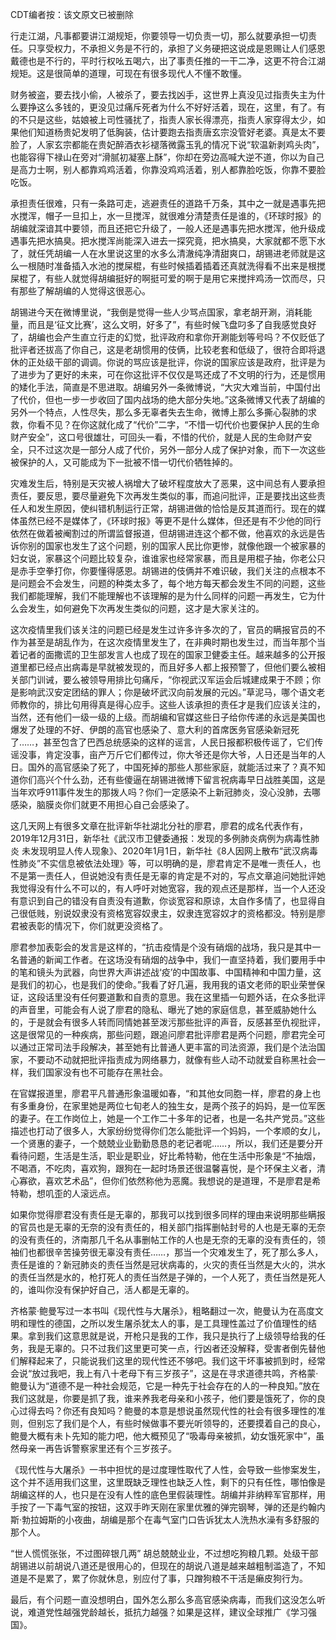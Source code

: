 CDT编者按：该文原文已被删除

行走江湖，凡事都要讲江湖规矩，你要领导一切负责一切，那么就要承担一切责任。只享受权力，不承担义务是不行的，承担了义务硬把这说成是恩赐让人们感恩戴德也是不行的，平时行权吆五喝六，出了事责任推的一干二净，这更不符合江湖规矩。这是很简单的道理，可现在有很多现代人不懂不敢懂。

财务被盗，要去找小偷，人被杀了，要去找凶手，这世界上真没见过指责失主为什么要挣这么多钱的，更没见过痛斥死者为什么不好好活着，现在，这里，有了。有的不只是这些，姑娘被上司性骚扰了，指责人家长得漂亮，指责人家穿得太少，如果他们知道杨贵妃发明了低胸装，估计要跑去指责唐玄宗没管好老婆。真是太不要脸了，人家玄宗都能在贵妃醉酒衣衫褪落微露玉乳的情况下说“软温新剥鸡头肉”，也能容得下禄山在旁对“滑腻初凝塞上酥”，你却在旁边高喊大逆不道，你以为自己是高力士啊，别人都靠鸡鸡活着，你靠没鸡鸡活着，别人都靠脸吃饭，你靠不要脸吃饭。

承担责任很难，只有一条路可走，逃避责任的道路千万条，其中之一就是遇事先把水搅浑，帽子一旦扣上，水一旦搅浑，就很难分清楚责任是谁的，《环球时报》的胡编就深谙其中要领，而且还把它升级了，一般人还是遇事先把水搅浑，他升级成遇事先把水搞臭。把水搅浑尚能深入进去一探究竟，把水搞臭，大家就都不愿下水了，就任凭胡编一人在水里说这里的水多么清澈纯净清甜爽口，胡锡进老师就是这么一根随时准备插入水池的搅屎棍，有些时候插着插着还真就洗得看不出来是根搅屎棍了，有些人就觉得胡编挺好的啊挺可爱的啊于是用它来搅拌鸡汤一饮而尽，只有那些了解胡编的人觉得这很恶心。

胡锡进今天在微博里说，“我倒是觉得一些人少骂点国家，拿老胡开涮，消耗能量，而且是‘征文比赛’，这么文明，好多了”，有些时候飞盘叼多了自我感觉良好了，胡编也会产生直立行走的幻觉，批评政府和拿你开涮能划等号吗？不仅贬低了批评者还拔高了你自己，这是老胡惯用的伎俩，比较老套和低级了，很符合即将退休的正处级干部的调调。你说的骂应该是批评，你说的国家应该是政府，批评是为了进步为了更好的未来，可在你这批评不仅仅是骂还成了不文明的行为，还是惯用的矮化手法，简直是不思进取。胡编另外一条微博说，“大灾大难当前，中国付出了代价，但也一步一步收回了国内战场的绝大部分失地。”这条微博又代表了胡编的另外一个特点，人性尽失，那么多无辜者失去生命，微博上那么多撕心裂肺的求救，你看不见？在你这就化成了“代价”二字，“不惜一切代价也要保护人民的生命财产安全”，这口号很雄壮，可回头一看，不惜的代价，就是人民的生命财产安全，只不过这次是一部分人成了代价，另外一部分人成了保护对象，而下一次这些被保护的人，又可能成为下一批被不惜一切代价牺牲掉的。

灾难发生后，特别是天灾被人祸增大了破坏程度放大了恶果，这中间总有人要承担责任，要反思，要尽量避免下次再发生类似的事，而追问批评，正是要找出这些责任人和发生原因，使纠错机制运行正常，胡锡进做的恰恰是反其道而行。现在的媒体虽然已经不是媒体了，《环球时报》等更不是什么媒体，但还是有不少他的同行依然在做着被阉割过的所谓监督报道，但胡锡进连这个都不做，他喜欢的永远是告诉你别的国家也发生了这个问题，别的国家人民比你更惨，就像他跟一个被家暴的妇女说，家暴这个问题比较复杂，谁谁家也经常家暴，而且是用棍子抽，你老公只是赤手空拳打你，你要懂得感恩。胡锡进的伎俩并不难识破，我们关注的点根本不是问题会不会发生，问题的种类太多了，每个地方每天都会发生不同的问题，这些我们都能理解，我们不能理解也不该理解的是为什么同样的问题一再发生，它为什么会发生，如何避免下次再发生类似的问题，这才是大家关注的。

这次疫情里我们该关注的问题已经是发生过许多许多次的了，官员的瞒报官员的不作为甚至是胡乱作为，在这次疫情里发生了，在非典时期也发生过，而当年那个当着记者的面撒谎的卫生部发言人也成了现在的国家卫健委主任。越来越多的公开报道里都已经点出病毒是早就被发现的，而且好多人都上报预警了，但他们要么被相关部门训诫，要么被领导用排比句痛斥，“你视武汉军运会后城建成果于不顾；你是影响武汉安定团结的罪人；你是破坏武汉向前发展的元凶。”草泥马，哪个语文老师教你的，排比句用得真是得心应手。这些人该承担的责任才是我们应该关注的，当然，还有他们一级一级的上级。而胡编和官媒这些日子给你传递的永远是美国也爆发了处理的不好、伊朗的高官也感染了、意大利的首席医务官感染新冠死了……，甚至包含了巴西总统感染的这样的谣言，人民日报都积极传谣了，它们传谣没事，肯定没事，亩产万斤它们都传过，你大爷还是你大爷，人日还是当年的人日。国外的高官感染了死了，中国死掉的那些人那些家庭，就能活过来了？真不知道你们高兴个什么劲，还有些傻逼在胡锡进微博下留言祝病毒早日战胜美国，这是当年欢呼911事件发生的那拨人吗？你们一定感染不上新冠肺炎，没心没肺，去哪感染，脑膜炎你们就更不用担心自己会感染了。

这几天网上有很多文章在批评新华社湖北分社的廖君，廖君的成名代表作有，2019年12月31日，新华社《武汉市卫健委通报：发现的多例肺炎病例为病毒性肺炎 未发现明显人传人现象》、2020年1月1日，新华社《8人因网上散布“武汉病毒性肺炎”不实信息被依法处理》等，可以明确的是，廖君肯定不是唯一责任人，也不是第一责任人，但说她没有责任是无辜的肯定是不对的，写点文章追问她批评她我觉得没有什么不可以的，有人呼吁对她宽容，我的观点还是那样，当一个人还没有意识到自己的错没有自责没有道歉，你谈宽容和原谅，太自作多情了，也显得自己很低贱，别说奴隶没有资格宽容奴隶主，奴隶连宽容奴才的资格都没。特别是廖君被表彰的情况下，你们就更没资格了。

廖君参加表彰会的发言是这样的，“抗击疫情是个没有硝烟的战场，我只是其中一名普通的新闻工作者。在这场没有硝烟的战争中，我们一直坚持着，我们要用手中的笔和镜头为武器，向世界大声讲述战‘疫’的中国故事、中国精神和中国力量，这是我们的初心，也是我们的使命。”我看了好几遍，我用我的语文老师的职业荣誉保证，这段话里没有任何要道歉和自责的意思。我在这里插一句题外话，在众多批评的声音里，可能会有人说了廖君的隐私、曝光了她的家庭信息，甚至威胁她什么的，于是就会有很多人转而同情她甚至泼污那些批评的声音，反感甚至仇视批评，这是很常见的一种疾病，那些问题，跟追问廖君批评廖君是两个问题，廖君完全可以通过正常司法手段解决，甚至她有比普通人更丰富的司法资源，我们是个法治国家，不要动不动就把批评指责成为网络暴力，就像有些人动不动就爱自称黑社会一样，我们国家没有也不可能存在黑社会。

在官媒报道里，廖君平凡普通形象温暖如春，“和其他女同胞一样，廖君的身上也有多重身份，在家里她是两位七旬老人的独生女，是两个孩子的妈妈，是一位军医的妻子。在工作岗位上，她是一个工作二十多年的记者，也是一名共产党员。”这些描述也打动了很多人，大家纷纷觉得你们怎么能批评一个妈妈，一个孝顺的女儿，一个贤惠的妻子，一个兢兢业业勤勤恳恳的老记者呢……，所以，我们还是要分开看待问题，生活是生活，职业是职业，好比希特勒，他在生活中形象是“不抽烟，不喝酒，不吃肉，喜欢狗，跟狗在一起时场景还很温馨喜悦，是个环保主义者，清心寡欲，喜欢艺术品”，但你们依然称他为恶魔。我想说的是道理，不是廖君是希特勒，想叽歪的人滚远点。

如果你觉得廖君没有责任是无辜的，那我可以找到很多同样的理由来说明那些瞒报的官员也是无辜的无奈的没有责任的，相关部门指挥删帖封号的人也是无辜的无奈的没有责任的，济南那几千名从事删帖工作的人也是无奈的无辜的没有责任的，领袖们也都很辛苦操劳很无辜没有责任……，那当一个灾难发生了，死了那么多人，责任是谁的？新冠肺炎的责任当然是冠状病毒的，火灾的责任当然是大火的，洪水的责任当然是水的，枪打死人的责任当然是子弹的，一个人死了，责任当然是死人的，谁叫你没有保护好自己，活人都是无辜的。

齐格蒙·鲍曼写过一本书叫《现代性与大屠杀》，粗略翻过一次，鲍曼认为在高度文明和理性的德国，之所以发生屠杀犹太人的事，是工具理性盖过了价值理性的结果。拿到我们这意思就是说，开枪只是我的工作，我只是执行了上级领导给我的任务，我是无辜的。只不过我们这里更可笑一点，行凶者还没解释，受害者倒先替他们解释起来了，只能说我们这里的现代性还不够吧。我们这干坏事被抓到时，经常会说“放过我吧，我上有八十老母下有三岁孩子”，这是在寻求道德共鸣，齐格蒙·鲍曼认为“道德不是一种社会规范，它是一种先于社会存在的人的一种良知。”放在我们这就是，你要是抓了我，谁来养我老母亲和小孩子，他们要是饿死了，你的良心过得去吗？你还有良知吗？鲍曼的本意是想说虽然现代性的社会有很多理性的准则，但别忘了我们是个人，有些时候做事不要光听领导的，还要摸着自己的良心，鲍曼大概有未卜先知的能力吧，他大概预见了“吸毒母亲被抓，幼女饿死家中”，虽然母亲一再告诉警察家里还有个三岁孩子。

《现代性与大屠杀》一书中担忧的是过度理性取代了人性，会导致一些惨案发生，这个并不适用我们这里，这里既缺乏理性也缺乏人性，剩下的只有任性，哪怕像是胡编这样的人，也只是在没有人性的底色里假装理性。胡编并非纳粹军官那样，用手按了一下毒气室的按钮，这双手昨天刚在家里优雅的弹完钢琴，弹的还是约翰内斯·勃拉姆斯的小夜曲，胡编是那个在毒气室门口告诉犹太人洗热水澡有多舒服的那个人。

“世人慌慌张张，不过图碎银几两” 胡总兢兢业业，不过想吃狗粮几颗。处级干部胡锡进以前胡说八道还是很用心的，但现在的胡说八道是越来越粗制滥造了，不知道是不是累了，累了你就休息，别应付了事，只蹭狗粮不干活是癞皮狗行为。

最后，有个问题一直没想明白，国外怎么那么多高官感染病毒，而我们这没怎么听说，难道党性越强党龄越长，抵抗力越强？如果是这样，建议全球推广《学习强国》。


